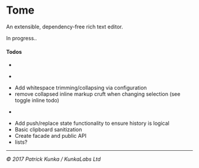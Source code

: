 # Tome
An extensible, dependency-free rich text editor.

In progress..

#### Todos

- ~~~Ensure active markups are always accurate on set selection~~~
- ~~~Add line-break functionality~~~
- Add whitespace trimming/collapsing via configuration
- remove collapsed inline markup cruft when changing selection (see toggle inline todo)
- ~~~Increase plain text block break to two newline chars~~~
- Add push/replace state functionality to ensure history is logical
- Basic clipboard sanitization
- Create facade and public API
- lists?

---
*&copy; 2017 Patrick Kunka / KunkaLabs Ltd*
